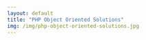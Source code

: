 ```yaml
---
layout: default
title: "PHP Object Oriented Solutions"
img: /img/php-object-oriented-solutions.jpg
---
```


 
